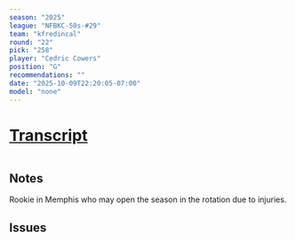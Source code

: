 ```yaml
---
season: "2025"
league: "NFBKC-50s-#29"
team: "kfredincal"
round: "22"
pick: "258"
player: "Cedric Cowers"
position: "G"
recommendations: ""
date: "2025-10-09T22:20:05-07:00"
model: "none"
---
```


# [Transcript]()

```
```

## Notes
Rookie in Memphis who may open the season in the rotation due to injuries.


## Issues

